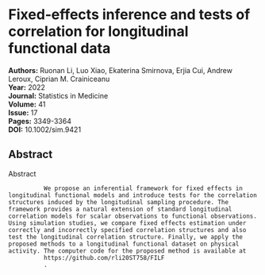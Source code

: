 # Fixed‐effects inference and tests of correlation for longitudinal functional data

**Authors:** Ruonan Li, Luo Xiao, Ekaterina Smirnova, Erjia Cui, Andrew Leroux, Ciprian M. Crainiceanu  
**Year:** 2022  
**Journal:** Statistics in Medicine  
**Volume:** 41  
**Issue:** 17  
**Pages:** 3349-3364  
**DOI:** 10.1002/sim.9421  

## Abstract
Abstract
            
              We propose an inferential framework for fixed effects in longitudinal functional models and introduce tests for the correlation structures induced by the longitudinal sampling procedure. The framework provides a natural extension of standard longitudinal correlation models for scalar observations to functional observations. Using simulation studies, we compare fixed effects estimation under correctly and incorrectly specified correlation structures and also test the longitudinal correlation structure. Finally, we apply the proposed methods to a longitudinal functional dataset on physical activity. The computer code for the proposed method is available at
              https://github.com/rli20ST758/FILF
              .

